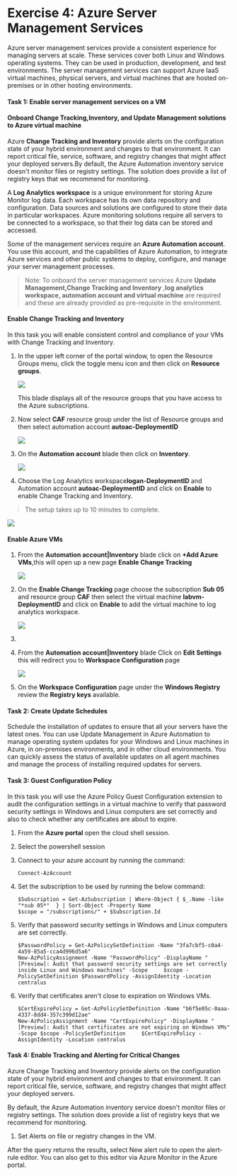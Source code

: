 # Exercise 4: Azure Server Management Services

Azure server management services provide a consistent experience for managing servers at scale. These services cover both Linux and Windows operating systems. They can be used in production, development, and test environments. The server management services can support Azure IaaS virtual machines, physical servers, and virtual machines that are hosted on-premises or in other hosting environments.

#### Task 1: Enable server management services on a VM

#### Onboard Change Tracking,Inventory, and Update Management solutions to Azure virtual machine

Azure **Change Tracking and Inventory** provide alerts on the configuration state of your hybrid environment and changes to that environment. It can report critical file, service, software, and registry changes that might affect your deployed servers.By default, the Azure Automation inventory service doesn't monitor files or registry settings. The solution does provide a list of registry keys that we recommend for monitoring.

A **Log Analytics workspace** is a unique environment for storing Azure Monitor log data. Each workspace has its own data repository and configuration. Data sources and solutions are configured to store their data in particular workspaces. Azure monitoring solutions require all servers to be connected to a workspace, so that their log data can be stored and accessed.

Some of the management services require an **Azure Automation account**. You use this account, and the capabilities of Azure Automation, to integrate Azure services and other public systems to deploy, configure, and manage your server management processes.

>Note: To onboard the server management services Azure **Update Management,Change Tracking and Inventory** ,**log analytics workspace, automation account and virtual machine**  are required and these are already provided as pre-requisite in the environment.

#### Enable Change Tracking and Inventory 

In this task you will enable consistent control and compliance of your VMs with Change Tracking and Inventory.

1. In the upper left corner of the portal window, to open the Resource Groups menu, click the toggle menu icon and then click on **Resource groups**.
    
   ![](images/ex1-resourcegroups.png)
    
    This blade displays all of the resource groups that you have access to the Azure subscriptions.

2. Now select **CAF** resource group under the list of Resource groups and then select automation account **autoac-DeploymentID**
   
   ![](images/ex4-1-rgaa.png.png)

3. On the **Automation account** blade then click on **Inventory**.

   ![](images/ex4-3-inventoryblade.png)
   
4. Choose the Log Analytics workspace**logan-DeploymentID** and Automation account **autoac-DeploymentID**  and click on **Enable** to enable Change Tracking and Inventory. 

  >The setup takes up to 10 minutes to complete.

   ![](images/ex4-2-inventory.png)
   
#### Enable Azure VMs

1. From the **Automation account|Inventory** blade click on **+Add Azure VMs**,this will open up a new page **Enable Change Tracking**
   
   ![](images/ex4-4-addvm.png)

2. On the **Enable Change Tracking** page choose the subscription **Sub 05** and resource group **CAF** then select the virtual machine **labvm-DeploymentID** and click on **Enable** to add the virtual machine to log analytics workspace.
   
   ![](images/ex4-5-enablevm.png)
   
3. 

4. From the **Automation account|Inventory** blade Click on **Edit Settings** this will redirect you to **Workspace Configuration** page

   ![](images/ex4-6-editsettings.png)

5.  On the **Workspace Configuration** page under the **Windows Registry** review the **Registry keys** available.



#### Task 2: Create Update Schedules 

Schedule the installation of updates to ensure that all your servers have the latest ones.
You can use Update Management in Azure Automation to manage operating system updates for your Windows and Linux machines in Azure, in on-premises environments, and in other cloud environments. 
You can quickly assess the status of available updates on all agent machines and manage the process of installing required updates for servers.

#### Task 3: Guest Configuration Policy 

In this task you will use the Azure Policy Guest Configuration extension to audit the configuration settings in a virtual machine to verify that password security settings in Windows and Linux computers are set correctly and also to check whether any certificates are about to expire.

1. From the **Azure portal** open the cloud shell session.

2. Select the powershell session 

3. Connect to your azure account by running the command:
   ```
   Connect-AzAccount 
    ```
4. Set the subscription to be used by running the below command:
   
   ```
   $Subscription = Get-AzSubscription | Where-Object { $_.Name -like "*sub 05*"  } | Sort-Object -Property Name
   $scope = "/subscriptions/" + $Subscription.Id
   ```

5. Verify that password security settings in Windows and Linux computers are set correctly.
   ```
   $PasswordPolicy = Get-AzPolicySetDefinition -Name "3fa7cbf5-c0a4-4a59-85a5-cca4d996d5a6"
   New-AzPolicyAssignment -Name "PasswordPolicy" -DisplayName "[Preview]: Audit that password security settings are set correctly inside Linux and Windows machines" -Scope     $scope -PolicySetDefinition $PasswordPolicy -AssignIdentity -Location centralus
   ```

 6. Verify that certificates aren't close to expiration on Windows VMs.
    ```
    $CertExpirePolicy = Get-AzPolicySetDefinition -Name "b6f5e05c-0aaa-4337-8dd4-357c399d12ae"
    New-AzPolicyAssignment -Name "CertExpirePolicy" -DisplayName "[Preview]: Audit that certificates are not expiring on Windows VMs" -Scope $scope -PolicySetDefinition     $CertExpirePolicy -AssignIdentity -Location centralus
    ```

#### Task 4: Enable Tracking and Alerting for Critical Changes

Azure Change Tracking and Inventory provide alerts on the configuration state of your hybrid environment and changes to that environment. It can report critical file, service, software, and registry changes that might affect your deployed servers.

By default, the Azure Automation inventory service doesn't monitor files or registry settings. The solution does provide a list of registry keys that we recommend for monitoring.

1.	Set Alerts on file or registry changes in the VM.

After the query returns the results, select New alert rule to open the alert-rule editor. You can also get to this editor via Azure Monitor in the Azure portal.
